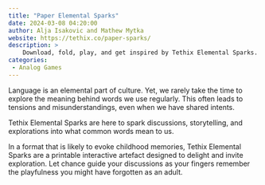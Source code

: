 ```yaml
---
title: "Paper Elemental Sparks"
date: 2024-03-08 04:20:00
author: Alja Isakovic and Mathew Mytka
website: https://tethix.co/paper-sparks/
description: >
    Download, fold, play, and get inspired by Tethix Elemental Sparks. Discover a fun team activity that leads to meaningful discussions and shared meanings. Let each spark word be an invitation to share your associations, stories, memories, images, songs, and anything else it might evoke.
categories:
 - Analog Games
---
```


Language is an elemental part of culture. Yet, we rarely take the time to explore the meaning behind words we use regularly. This often leads to tensions and misunderstandings, even when we have shared intents.

Tethix Elemental Sparks are here to spark discussions, storytelling, and explorations into what common words mean to us.

In a format that is likely to evoke childhood memories, Tethix Elemental Sparks are a printable interactive artefact designed to delight and invite exploration. Let chance guide your discussions as your fingers remember the playfulness you might have forgotten as an adult.